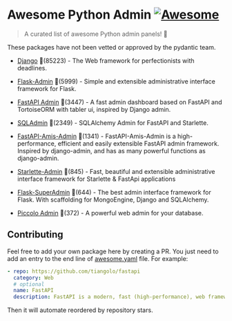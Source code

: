 # Awesome Python Admin [![Awesome](https://awesome.re/badge-flat.svg)](https://github.com/sindresorhus/awesome)

> A curated list of awesome Python admin panels! 🐍

These packages have not been vetted or approved by the pydantic team.



- [Django](https://github.com/django/django) 🌟(85223) - The Web framework for perfectionists with deadlines.

- [Flask-Admin](https://github.com/flask-admin/flask-admin) 🌟(5999) - Simple and extensible administrative interface framework for Flask.

- [FastAPI Admin](https://github.com/fastapi-admin/fastapi-admin) 🌟(3447) - A fast admin dashboard based on FastAPI and TortoiseORM with tabler ui, inspired by Django admin.

- [SQLAdmin](https://github.com/aminalaee/sqladmin) 🌟(2349) - SQLAlchemy Admin for FastAPI and Starlette.

- [FastAPI-Amis-Admin](https://github.com/amisadmin/fastapi-amis-admin) 🌟(1341) - FastAPI-Amis-Admin is a high-performance, efficient and easily extensible FastAPI admin framework. Inspired by django-admin, and has as many powerful functions as django-admin.

- [Starlette-Admin](https://github.com/jowilf/starlette-admin) 🌟(845) - Fast, beautiful and extensible administrative interface framework for Starlette & FastApi applications

- [Flask-SuperAdmin](https://github.com/syrusakbary/Flask-SuperAdmin) 🌟(644) - The best admin interface framework for Flask. With scaffolding for MongoEngine, Django and SQLAlchemy.

- [Piccolo Admin](https://github.com/piccolo-orm/piccolo_admin) 🌟(372) - A powerful web admin for your database.



## Contributing

Feel free to add your own package here by creating a PR. You just need to add an entry to the end line of [awesome.yaml](./awesome.yaml) file.
For example:

```yaml
- repo: https://github.com/tiangolo/fastapi
  category: Web
  # optional
  name: FastAPI
  description: FastAPI is a modern, fast (high-performance), web framework for building APIs with Python 3.6+ based on standard Python type hints.
```

Then it will automate reordered by repository stars.